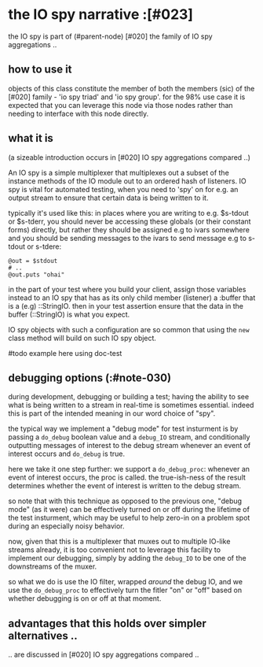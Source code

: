 # the IO spy narrative :[#023]

the IO spy is part of (#parent-node) [#020] the family of IO spy
aggregations ..


## how to use it

objects of this class constitute the member of both the members (sic) of the
[#020] family - 'io spy triad' and 'io spy group'. for the 98% use case it is
expected that you can leverage this node via those nodes rather than needing
to interface with this node directly.


## what it is

(a sizeable introduction occurs in [#020] IO spy aggregations compared ..)

An IO spy is a simple multiplexer that multiplexes out a subset of the
instance methods of the IO module out to an ordered hash of listeners. IO spy
is vital for automated testing, when you need to 'spy' on for e.g. an output
stream to ensure that certain data is being written to it.

typically it's used like this: in places where you are writing to e.g.
$s-tdout or $s-tderr, you should never be accessing these globals (or their
constant forms) directly, but rather they should be assigned e.g to ivars
somewhere and you should be sending messages to the ivars to send message
e.g to s-tdout or s-tdere:

    @out = $stdout
    # ..
    @out.puts "ohai"

in the part of your test where you build your client, assign those variables
instead to an IO spy that has as its only child member (listener) a :buffer
that is a (e.g) ::StringIO. then in your test assertion ensure that the data
in the buffer (::StringIO) is what you expect.

IO spy objects with such a configuration are so common that using the
`new` class method will build on such IO spy object.

  #todo example here using doc-test



## debugging options (:#note-030)

during development, debugging or building a test; having the ability to
see what is being written to a stream in real-time is sometimes
essential. indeed this is part of the intended meaning in our word
choice of "spy".

the typical way we implement a "debug mode" for test insturment is by
passing a `do_debug` boolean value and a `debug_IO` stream, and
conditionally outputting messages of interest to the debug stream
whenever an event of interest occurs and `do_debug` is true.

here we take it one step further: we support a `do_debug_proc`: whenever
an event of interest occurs, the proc is called. the true-ish-ness of
the result determines whether the event of interest is written to the
debug stream.

so note that with this technique as opposed to the previous one,
"debug mode" (as it were) can be effectively turned on or off during
the lifetime of the test insturment, which may be useful to help zero-in
on a problem spot during an especially noisy behavior.

now, given that this is a multiplexer that muxes out to multiple
IO-like streams already, it is too convenient not to leverage this
facility to implement our debugging, simply by adding the `debug_IO` to
be one of the downstreams of the muxer.

so what we do is use the IO filter, wrapped *around* the debug IO, and
we use the `do_debug_proc` to effectively turn the fitler "on" or "off"
based on whether debugging is on or off at that moment.




## advantages that this holds over simpler alternatives ..

.. are discussed in [#020] IO spy aggregations compared ..
